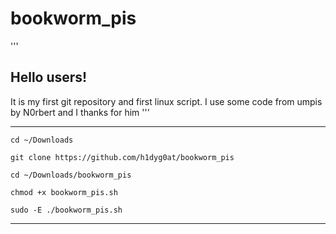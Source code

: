 # bookworm_pis

'''
## Hello users!
It is my first git repository and first linux script. I use some code from umpis by N0rbert and I thanks for him
'''

-----------------------------------------------
```
cd ~/Downloads

git clone https://github.com/h1dyg0at/bookworm_pis

cd ~/Downloads/bookworm_pis

chmod +x bookworm_pis.sh

sudo -E ./bookworm_pis.sh
```
-----------------------------------------------
